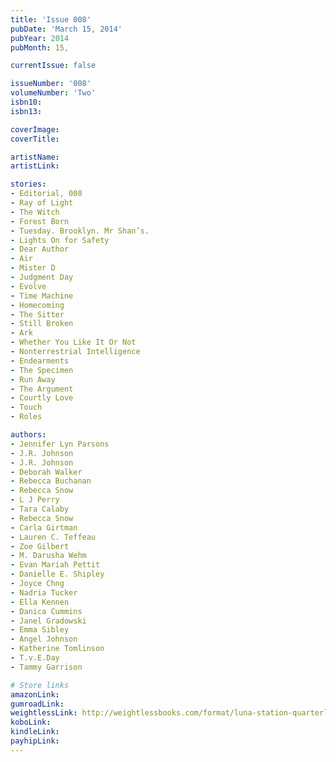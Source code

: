 ```yaml
---
title: 'Issue 008'
pubDate: 'March 15, 2014'
pubYear: 2014
pubMonth: 15,

currentIssue: false

issueNumber: '008'
volumeNumber: 'Two'
isbn10:
isbn13:

coverImage:
coverTitle:

artistName:
artistLink:

stories: 
- Editorial, 008
- Ray of Light
- The Witch
- Forest Born
- Tuesday. Brooklyn. Mr Shan’s.
- Lights On for Safety
- Dear Author
- Air
- Mister D
- Judgment Day
- Evolve
- Time Machine
- Homecoming
- The Sitter
- Still Broken
- Ark
- Whether You Like It Or Not
- Nonterrestrial Intelligence
- Endearments
- The Specimen
- Run Away
- The Argument
- Courtly Love
- Touch
- Roles

authors: 
- Jennifer Lyn Parsons
- J.R. Johnson
- J.R. Johnson
- Deborah Walker
- Rebecca Buchanan
- Rebecca Snow
- L J Perry
- Tara Calaby
- Rebecca Snow
- Carla Girtman
- Lauren C. Teffeau
- Zoe Gilbert
- M. Darusha Wehm
- Evan Mariah Pettit
- Danielle E. Shipley
- Joyce Chng
- Nadria Tucker
- Ella Kennen
- Danica Cummins
- Janel Gradowski
- Emma Sibley
- Angel Johnson
- Katherine Tomlinson
- T.v.E.Day
- Tammy Garrison

# Store links
amazonLink: 
gumroadLink: 
weightlessLink: http://weightlessbooks.com/format/luna-station-quarterly-issue-8/
koboLink:
kindleLink: 
payhipLink: 
---
```


        